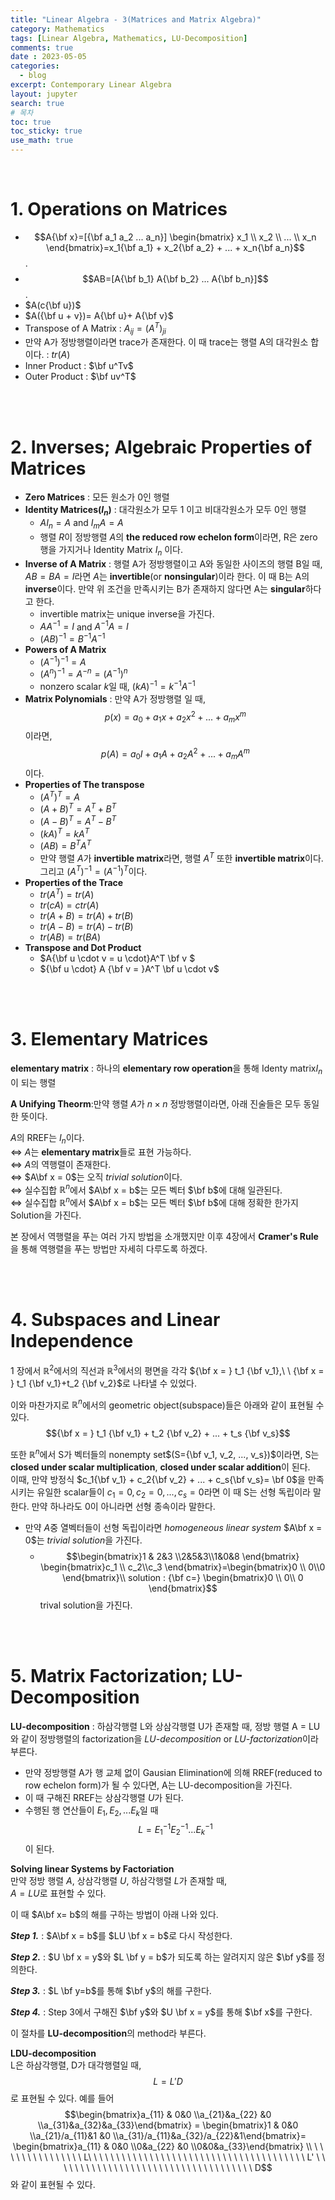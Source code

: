 ```yaml
---
title: "Linear Algebra - 3(Matrices and Matrix Algebra)"
category: Mathematics
tags: [Linear Algebra, Mathematics, LU-Decomposition]
comments: true
date : 2023-05-05
categories: 
  - blog
excerpt: Contemporary Linear Algebra
layout: jupyter
search: true
# 목차
toc: true  
toc_sticky: true 
use_math: true
---
```

<br>

# 1. Operations on Matrices

- $$A{\bf x}=[{\bf a_1 a_2 ... a_n}] \begin{bmatrix} x_1 \\ x_2 \\ ... \\ x_n \end{bmatrix}=x_1{\bf a_1} + x_2{\bf a_2} + ... + x_n{\bf a_n}$$.
- $$AB=[A{\bf b_1} A{\bf b_2} ... A{\bf b_n}]$$.
- $A(c{\bf u})$
- $A({\bf u + v})= A{\bf u}+ A{\bf v}$
- Transpose of A Matrix : $A_{ij}=(A^T)_{ji}$ 
- 만약 A가 정방행렬이라면 trace가 존재한다. 이 때 trace는 행렬 A의 대각원소 합이다. : $tr(A)$
- Inner Product : $\bf u^Tv$
- Outer Product : $\bf uv^T$

<br>
<br>

# 2. Inverses; Algebraic Properties of Matrices

- **Zero Matrices** : 모든 원소가 0인 행렬
- **Identity Matrices($I_n$)** : 대각원소가 모두 1 이고 비대각원소가 모두 0인 행렬
  - $AI_n=A$ and $I_mA=A$
  - 행렬 $R$이 정방행렬 $A$의 **the reduced row echelon form**이라면, R은 zero 행을 가지거나 Identity Matrix $I_n$ 이다. 
- **Inverse of A Matrix** : 행렬 A가 정방행렬이고 A와 동일한 사이즈의 행렬 B일 때, $AB=BA=I$라면 $A$는 **invertible**(or **nonsingular**)이라 한다. 이 때 B는 A의 **inverse**이다. 만약 위 조건을 만족시키는 B가 존재하지 않다면 A는 **singular**하다고 한다.
  - invertible matrix는 unique inverse을 가진다.
  - $AA^{-1}=I$ and $A^{-1}A=I$
  - $(AB)^{-1}=B^{-1}A^{-1}$
- **Powers of A Matrix**
  - $(A^{-1})^{-1}= A$
  - $(A^n)^{-1}=A^{-n}=(A^{-1})^n$
  - nonzero scalar $k$일 때, $(kA)^{-1}=k^{-1}A^{-1}$
- **Matrix Polynomials** : 만약 A가 정방행렬 일 때,<br>
$$p(x)=a_0+a_1x+a_2x^2+...+a_mx^m$$ 이라면, $$p(A)=a_0I+a_1A+a_2A^2+...+a_mA^m$$ 이다.
- **Properties of The transpose**
  - $(A^T)^T= A$
  - $(A+B)^T=A^T+B^T$
  - $(A-B)^T=A^T-B^T$
  - $(kA)^T=kA^T$
  - $(AB)=B^TA^T$
  - 만약 행렬 $A$가 **invertible matrix**라면, 행렬 $A^T$ 또한 **invertible matrix**이다. 그리고 $(A^T)^{-1}=(A^{-1})^T$이다.
- **Properties of the Trace**
  - $tr(A^T)= tr(A)$
  - $tr(cA) = ctr(A)$
  - $tr(A+B)= tr(A)+tr(B)$
  - $tr(A-B)= tr(A)-tr(B)$
  - $tr(AB)=tr(BA)$
- **Transpose and Dot Product**
  - $A{\bf u \cdot v = u \cdot}A^T \bf v $
  - ${\bf u \cdot} A {\bf v = }A^T \bf u \cdot v$

<br>
<br>


# 3. Elementary Matrices

**elementary matrix** : 하나의 **elementary row operation**을 통해 Identy matrix$I_n$이 되는 행렬

**A Unifying Theorm**:만약 행렬 $A$가 $n\times n$ 정방행렬이라면, 아래 진술들은 모두 동일한 뜻이다.<br>

$A$의 RREF는 $I_n$이다. <br>$\Leftrightarrow$ $A$는 **elementary matrix**들로 표현 가능하다.<br> $\Leftrightarrow$ $A$의 역행렬이 존재한다. <br>$\Leftrightarrow$ $A\bf x = 0$는 오직 $trivial\ solution$이다.<br> $\Leftrightarrow$ 실수집합 $\mathbb{R}^n$에서 $A\bf x = b$는 모든 벡터 $\bf b$에 대해 일관된다.<br>$\Leftrightarrow$ 실수집합 $\mathbb{R}^n$에서 $A\bf x = b$는 모든 벡터 $\bf b$에 대해 정확한 한가지 Solution을 가진다.


본 장에서 역행렬을 푸는 여러 가지 방법을 소개했지만 이후 4장에서 **Cramer's Rule**을 통해 역행렬을 푸는 방법만 자세히 다루도록 하겠다.   

<br>
<br>


# 4. Subspaces and Linear Independence

1 장에서 $\mathbb{R}^2$에서의 직선과 $\mathbb{R}^3$에서의 평면을 각각
${\bf x = } t_1 {\bf v_1},\ \ {\bf x = } t_1 {\bf v_1}+t_2 {\bf v_2}$로 나타낼 수 있었다.<br>

이와 마찬가지로 $\mathbb{R}^n$에서의 geometric object(subspace)들은 아래와 같이 표현될 수 있다.
$${\bf x = } t_1 {\bf v_1} + t_2 {\bf v_2} + ... + t_s {\bf v_s}$$

또한 $\mathbb{R}^n$에서 S가 벡터들의 nonempty set$(S={\bf v_1, v_2, ..., v_s})$이라면, S는 **closed under scalar multiplication**, **closed under scalar addition**이 된다.<br>
이때, 만약 방정식 $c_1{\bf v_1} + c_2{\bf v_2} + ... + c_s{\bf v_s}= \bf 0$을 만족시키는 유일한 scalar들이 $c_1=0 , c_2=0 , ..., c_s=0$라면 이 때 S는 선형 독립이라 말한다. 만약 하나라도 0이 아니라면 선형 종속이라 말한다.

- 만약 $A$중 열벡터들이 선형 독립이라면 *homogeneous linear system* $A\bf x = 0$는 *trivial solution*을 가진다.
  - $$\begin{bmatrix}1 & 2&3 \\2&5&3\\1&0&8 \end{bmatrix} \begin{bmatrix}c_1 \\ c_2\\c_3 \end{bmatrix}=\begin{bmatrix}0 \\ 0\\0 \end{bmatrix}\\ solution : {\bf c=} \begin{bmatrix}0 \\ 0\\ 0 \end{bmatrix}$$ trival solution을 가진다.

<br>
<br>


# 5. Matrix Factorization; LU-Decomposition

**LU-decomposition** : 하삼각행렬 L와 상삼각행렬 U가 존재할 때, 정방 행렬 A = LU와 같이 정방행렬의 factorization을 *LU-decomposition* or *LU-factorization*이라 부른다.

- 만약 정방행렬 A가 행 교체 없이 Gausian Elimination에 의해 RREF(reduced to row echelon form)가 될 수 있다면,
A는 LU-decomposition을 가진다.
- 이 때 구해진 RREF는 상삼각행렬 $U$가 된다.
- 수행된 행 연산들이 $E_1, E_2,...E_k$일 때 $$L=E_1^{-1}E_2^{-1}...E_k^{-1}$$이 된다.

**Solving linear Systems by Factoriation**<br>
만약 정방 행렬 $A$, 상삼각행렬 $U$, 하삼각행렬 $L$가 존재할 때, <br>
$A=LU$로 표현할 수 있다.  

이 때 $A\bf x= b$의 해를 구하는 방법이 아래 나와 있다.

***Step 1.*** : $A\bf x = b$를 $LU \bf x = b$로 다시 작성한다. 

***Step 2.*** : $U \bf x = y$와 $L \bf y = b$가 되도록 하는 알려지지 않은 $\bf y$를 정의한다.

***Step 3.*** : $L \bf y=b$를 통해 $\bf y$의 해를 구한다.

***Step 4.*** : Step 3에서 구해진  $\bf y$와 $U \bf x = y$를 통해 $\bf x$를 구한다.

이 절차를 **LU-decomposition**의 method라 부른다.


**LDU-decomposition**<br>
L은 하삼각행렬, D가 대각행렬일 때, $$L=L'D$$로 표현될 수 있다.
예를 들어
$$\begin{bmatrix}a_{11} & 0&0 \\a_{21}&a_{22} &0 \\a_{31}&a_{32}&a_{33}\end{bmatrix} = 
\begin{bmatrix}1 & 0&0 \\a_{21}/a_{11}&1 &0 \\a_{31}/a_{11}&a_{32}/a_{22}&1\end{bmatrix}=
\begin{bmatrix}a_{11} & 0&0 \\0&a_{22} &0 \\0&0&a_{33}\end{bmatrix}
\\ \ \ \ \ \ \ \ \ \ \ \ \ \ \ \ L\ \ \ \ \ \ \ \ \ \ \ \ \ \ \ \ \ \ \ \ \ \ \ \ \ \ \ \ \ \ \ \ \ \ \ \ \ \ \ L' \ \ \ \ \ \ \ \ \ \ \ \ \ \ \ \ \ \ \ \ \ \ \ \ \ \ \ \ \ \ \ \ \ \ \ \ D$$
와 같이 표현될 수 있다.